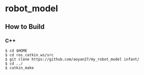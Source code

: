 # robot_model

## How to Build
### C++ 
```
$ cd $HOME
$ cd ros_catkin_ws/src
$ git clone https://github.com/aoyan27/my_robot_model infant/
$ cd ../
$ catkin_make
```
